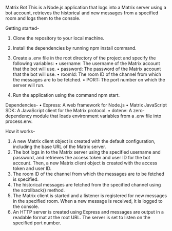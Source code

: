 Matrix Bot
This is a Node.js application that logs into a Matrix server using a bot account, retrieves the historical and new messages from a specified room and logs them to the console.

Getting started-
1. Clone the repository to your local machine.
2. Install the dependencies by running npm install command.
3. Create a .env file in the root directory of the project and specify the following variables:
        • username: The username of the Matrix account that the bot will use.
        • password: The password of the Matrix account that the bot will use.
        • roomId: The room ID of the channel from which the messages are to be fetched.
        • PORT: The port number on which the server will run.

4. Run the application using the command npm start.

Dependencies-
•	Express: A web framework for Node.js
•	Matrix JavaScript SDK: A JavaScript client for the Matrix protocol.
•	dotenv: A zero-dependency module that loads environment variables from a .env file into process.env.

How it works- 
1.	A new Matrix client object is created with the default configuration, including the base URL of the Matrix server.
2.	The bot logs in to the Matrix server using the specified username and password, and retrieves the access token and user ID for the bot account. Then, a new Matrix client object is created with the access token and user ID.
3.	The room ID of the channel from which the messages are to be fetched is specified.
4.	The historical messages are fetched from the specified channel using the scrollback() method.
5.	The Matrix client is started and a listener is registered for new messages in the specified room. When a new message is received, it is logged to the console.
6.	An HTTP server is created using Express and messages are output in a readable format at the root URL. The server is set to listen on the specified port number.
